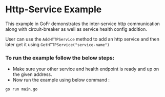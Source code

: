 # Http-Service Example

This example in GoFr demonstrates the inter-service http communication along with circuit-breaker as well as 
service health config addition.

User can use the `AddHTTPService` method to add an http service and then later get it using `GetHTTPService("service-name")`

### To run the example follow the below steps:
- Make sure your other service and health endpoint is ready and up on the given address.
- Now run the example using below command :

```console
go run main.go
```